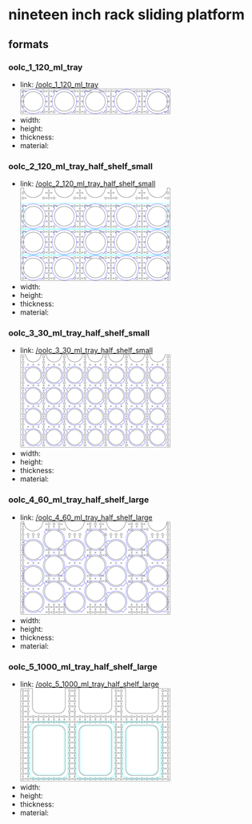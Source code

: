 # nineteen inch rack sliding platform


## formats

### oolc_1_120_ml_tray
* link: [/oolc_1_120_ml_tray](oolc_1_120_ml_tray)  
![](oolc_1_120_ml_tray/working_300.png)  
* width:   
* height:   
* thickness:   
* material:   
 

### oolc_2_120_ml_tray_half_shelf_small
* link: [/oolc_2_120_ml_tray_half_shelf_small](oolc_2_120_ml_tray_half_shelf_small)  
![](oolc_2_120_ml_tray_half_shelf_small/working_300.png)  
* width:   
* height:   
* thickness:   
* material:   
 

### oolc_3_30_ml_tray_half_shelf_small
* link: [/oolc_3_30_ml_tray_half_shelf_small](oolc_3_30_ml_tray_half_shelf_small)  
![](oolc_3_30_ml_tray_half_shelf_small/working_300.png)  
* width:   
* height:   
* thickness:   
* material:   
 

### oolc_4_60_ml_tray_half_shelf_large
* link: [/oolc_4_60_ml_tray_half_shelf_large](oolc_4_60_ml_tray_half_shelf_large)  
![](oolc_4_60_ml_tray_half_shelf_large/working_300.png)  
* width:   
* height:   
* thickness:   
* material:   
 

### oolc_5_1000_ml_tray_half_shelf_large
* link: [/oolc_5_1000_ml_tray_half_shelf_large](oolc_5_1000_ml_tray_half_shelf_large)  
![](oolc_5_1000_ml_tray_half_shelf_large/working_300.png)  
* width:   
* height:   
* thickness:   
* material:   
 
